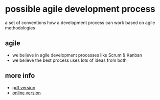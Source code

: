 # possible agile development process

a set of conventions how a development process can work based on agile methodologies

## agile

- we believe in agile development processes like Scrum & Kanban
- we believe the best process uses lots of ideas from both

## more info

- [pdf version](https://www.gitbook.com/download/pdf/book/gig/agile)
- [online version](https://gig.gitbooks.io/agile/content/)


